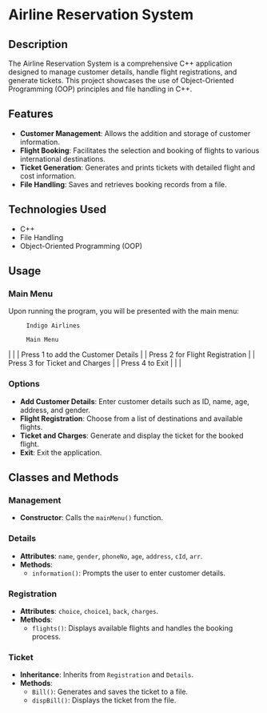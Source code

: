 # Airline Reservation System

## Description
The Airline Reservation System is a comprehensive C++ application designed to manage customer details, handle flight registrations, and generate tickets. This project showcases the use of Object-Oriented Programming (OOP) principles and file handling in C++.

## Features
- **Customer Management**: Allows the addition and storage of customer information.
- **Flight Booking**: Facilitates the selection and booking of flights to various international destinations.
- **Ticket Generation**: Generates and prints tickets with detailed flight and cost information.
- **File Handling**: Saves and retrieves booking records from a file.

## Technologies Used
- C++
- File Handling
- Object-Oriented Programming (OOP)

## Usage

### Main Menu
Upon running the program, you will be presented with the main menu:

         Indigo Airlines 

         Main Menu

| |
| Press 1 to add the Customer Details |
| Press 2 for Flight Registration |
| Press 3 for Ticket and Charges |
| Press 4 to Exit |
| |


### Options
- **Add Customer Details**: Enter customer details such as ID, name, age, address, and gender.
- **Flight Registration**: Choose from a list of destinations and available flights.
- **Ticket and Charges**: Generate and display the ticket for the booked flight.
- **Exit**: Exit the application.

## Classes and Methods

### Management
- **Constructor**: Calls the `mainMenu()` function.

### Details
- **Attributes**: `name`, `gender`, `phoneNo`, `age`, `address`, `cId`, `arr`.
- **Methods**:
  - `information()`: Prompts the user to enter customer details.

### Registration
- **Attributes**: `choice`, `choice1`, `back`, `charges`.
- **Methods**:
  - `flights()`: Displays available flights and handles the booking process.

### Ticket
- **Inheritance**: Inherits from `Registration` and `Details`.
- **Methods**:
  - `Bill()`: Generates and saves the ticket to a file.
  - `dispBill()`: Displays the ticket from the file.

